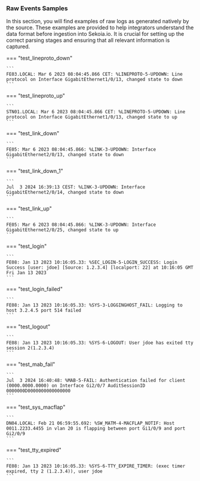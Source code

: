 
### Raw Events Samples

In this section, you will find examples of raw logs as generated natively by the source. These examples are provided to help integrators understand the data format before ingestion into Sekoia.io. It is crucial for setting up the correct parsing stages and ensuring that all relevant information is captured.


=== "test_lineproto_down"

    ```
	FE03.LOCAL: Mar 6 2023 08:04:45.866 CET: %LINEPROTO-5-UPDOWN: Line protocol on Interface GigabitEthernet1/0/13, changed state to down
    ```



=== "test_lineproto_up"

    ```
	STN01.LOCAL: Mar 6 2023 08:04:45.866 CET: %LINEPROTO-5-UPDOWN: Line protocol on Interface GigabitEthernet1/0/13, changed state to up
    ```



=== "test_link_down"

    ```
	FE05: Mar 6 2023 08:04:45.866: %LINK-3-UPDOWN: Interface GigabitEthernet2/0/13, changed state to down
    ```



=== "test_link_down_1"

    ```
	Jul  3 2024 16:39:13 CEST: %LINK-3-UPDOWN: Interface GigabitEthernet2/0/14, changed state to down
    ```



=== "test_link_up"

    ```
	FE05: Mar 6 2023 08:04:45.866: %LINK-3-UPDOWN: Interface GigabitEthernet2/0/25, changed state to up
    ```



=== "test_login"

    ```
	FE08: Jan 13 2023 10:16:05.33: %SEC_LOGIN-5-LOGIN_SUCCESS: Login Success [user: jdoe] [Source: 1.2.3.4] [localport: 22] at 10:16:05 GMT Fri Jan 13 2023
    ```



=== "test_login_failed"

    ```
	FE08: Jan 13 2023 10:16:05.33: %SYS-3-LOGGINGHOST_FAIL: Logging to host 3.2.4.5 port 514 failed
    ```



=== "test_logout"

    ```
	FE08: Jan 13 2023 10:16:05.33: %SYS-6-LOGOUT: User jdoe has exited tty session 2(1.2.3.4)
    ```



=== "test_mab_fail"

    ```
	Jul  3 2024 16:40:48: %MAB-5-FAIL: Authentication failed for client (0000.0000.0000) on Interface Gi2/0/7 AuditSessionID 0000000D0000000000000000
    ```



=== "test_sys_macflap"

    ```
	DN04.LOCAL: Feb 21 06:59:55.692: %SW_MATM-4-MACFLAP_NOTIF: Host 0011.2233.4455 in vlan 20 is flapping between port Gi1/0/9 and port Gi2/0/9
    ```



=== "test_tty_expired"

    ```
	FE08: Jan 13 2023 10:16:05.33: %SYS-6-TTY_EXPIRE_TIMER: (exec timer expired, tty 2 (1.2.3.4)), user jdoe
    ```



